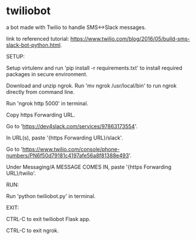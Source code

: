 # twiliobot

a bot made with Twilio to handle SMS<->Slack messages.

link to referenced tutorial: https://www.twilio.com/blog/2016/05/build-sms-slack-bot-python.html.



SETUP:

Setup virtulenv and run 'pip install -r requirements.txt' to install required packages in secure environment.

Download and unzip ngrok. Run 'mv ngrok /usr/local/bin' to run ngrok directly from command line.

Run 'ngrok http 5000' in terminal.

Copy https Forwarding URL.

Go to 'https://dev4slack.com/services/97863173554'.

In URL(s), paste '{https Forwarding URL}/slack'.

Go to 'https://www.twilio.com/console/phone-numbers/PN6f50d79181c4197afe56a8f81388e493'.

Under Messaging/A MESSAGE COMES IN, paste '{https Forwarding URL}/twilio'.



RUN: 

Run 'python twiliobot.py' in terminal.



EXIT: 

CTRL-C to exit twiliobot Flask app.

CTRL-C to exit ngrok.
